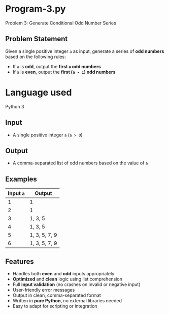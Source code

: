 # Program-3.py
Problem 3: Generate Conditional Odd Number Series

## Problem Statement

Given a single positive integer `a` as input, generate a series of **odd numbers** based on the following rules:

- If `a` is **odd**, output the **first `a` odd numbers**
- If `a` is **even**, output the **first (`a - 1`) odd numbers**

# Language used
Python 3

## Input

- A single positive integer `a` (`a > 0`)

## Output

- A comma-separated list of odd numbers based on the value of `a`

## Examples

| Input `a` | Output                   |
|-----------|--------------------------|
| 1         | 1                        |
| 2         | 1                        |
| 3         | 1, 3, 5                  |
| 4         | 1, 3, 5                  |
| 5         | 1, 3, 5, 7, 9            |
| 6         | 1, 3, 5, 7, 9            |


## Features

- Handles both **even** and **odd** inputs appropriately
- **Optimized** and **clean** logic using list comprehension
- Full **input validation** (no crashes on invalid or negative input)
- User-friendly error messages
- Output in clean, comma-separated format
- Written in **pure Python**, no external libraries needed
- Easy to adapt for scripting or integration
